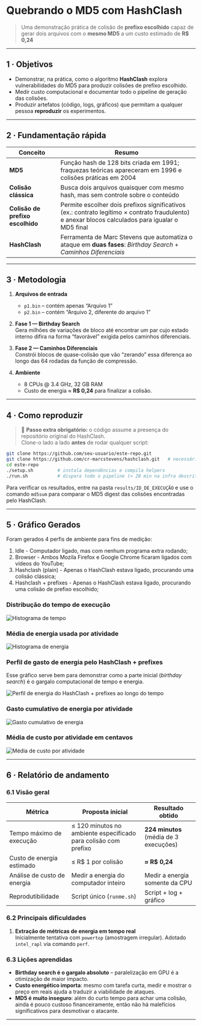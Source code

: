 # Quebrando o MD5 com HashClash
> Uma demonstração prática de colisão de **prefixo escolhido** capaz de gerar dois arquivos com o **mesmo MD5** a um custo estimado de **R$ 0,24**

---

## 1 · Objetivos

* Demonstrar, na prática, como o algoritmo **HashClash** explora vulnerabilidades do MD5 para produzir colisões de prefixo escolhido.  
* Medir custo computacional e documentar todo o pipeline de geração das colisões.  
* Produzir artefatos (código, logs, gráficos) que permitam a qualquer pessoa **reproduzir** os experimentos.

---

## 2 · Fundamentação rápida

| Conceito | Resumo |
|----------|--------|
| **MD5** | Função hash de 128 bits criada em 1991; fraquezas teóricas apareceram em 1996 e colisões práticas em 2004 |
| **Colisão clássica** | Busca dois arquivos quaisquer com mesmo hash, mas sem controle sobre o conteúdo |
| **Colisão de prefixo escolhido** | Permite escolher dois prefixos significativos (ex.: contrato legítimo × contrato fraudulento) e anexar blocos calculados para igualar o MD5 final |
| **HashClash** | Ferramenta de Marc Stevens que automatiza o ataque em **duas fases**: *Birthday Search* + *Caminhos Diferenciais* |

---

## 3 · Metodologia

1. **Arquivos de entrada**  
   * `p1.bin` – contém apenas “Arquivo 1”  
   * `p2.bin` – contém “Arquivo 2, diferente do arquivo 1”  

2. **Fase 1 — Birthday Search**  
   Gera milhões de variações de bloco até encontrar um par cujo estado interno difira na forma “favorável” exigida pelos caminhos diferenciais.  

3. **Fase 2 — Caminhos Diferenciais**  
   Constrói blocos de quase-colisão que vão “zerando” essa diferença ao longo das 64 rodadas da função de compressão.  

4. **Ambiente**  
   * 8 CPUs @ 3.4 GHz, 32 GB RAM 
   * Custo de energia ≈ **R$ 0,24** para finalizar a colisão.

---

## 4 · Como reproduzir

> 🛑 **Passo extra obrigatório:** o código assume a presença do repositório original do HashClash.  
> Clone-o lado a lado **antes** de rodar qualquer script:

```bash
git clone https://github.com/seu-usuario/este-repo.git
git clone https://github.com/cr-marcstevens/hashclash.git   # necessário!
cd este-repo
./setup.sh         # instala dependências e compila helpers
./run.sh           # dispara todo o pipeline (≈ 20 min na infra descrita)
```

Para verificar os resultados, entre na pasta `results/ID_DE_EXECUÇÃO` e use o comando `md5sum` para comparar o MD5 digest das colisões encontradas pelo HashClash.

---

## 5 · Gráfico Gerados

Foram gerados 4 perfis de ambiente para fins de medição:
1. Idle - Computador ligado, mas com nenhum programa extra rodando;
2. Browser - Ambos Mozila Firefox e Google Chrome ficaram ligados com vídeos do YouTube;
3. Hashclash (plain) - Apenas o HashClash estava ligado, procurando uma colisão clássica;
4. Hashclash + prefixes - Apenas o HashClash estava ligado, procurando uma colisão de prefixo escolhido;

### Distribução do tempo de execução

![Histograma de tempo](graphs/time_collision_types.png)

### Média de energia usada por atividade

![Histograma de energia](graphs/energy_cost_by_activity.png)

### Perfil de gasto de energia pelo HashClash + prefixes

Esse gráfico serve bem para demonstrar como a parte inicial (_birthday search_) é o gargalo computacional de tempo e energia.

![Perfil de energia do HashClash + prefixes ao longo do tempo](graphs/energy_profile_hashclash_prefix.png)

### Gasto cumulativo de energia por atividade

![Gasto cumulativo de energia](graphs/cummulative_energy_by_activity.png)

### Média de custo por atividade em centavos

![Média de custo por atividade](graphs/energy_cost_by_activity.png)

---

## 6 · Relatório de andamento

### 6.1 Visão geral
| Métrica | Proposta inicial | Resultado obtido |
|---------|-----------------|------------------|
| Tempo máximo de execução | ≤ 120 minutos no ambiente especificado para colisão com prefixo | **224 minutos** (média de 3 execuções) |
| Custo de energia estimado | ≤ R$ 1 por colisão | **≈ R$ 0,24** |
| Análise de custo de energia | Medir a energia do computador inteiro | Medir a energia somente da CPU |
| Reprodutibilidade | Script único (`runme.sh`) | Script + log + gráfico |

### 6.2 Principais dificuldades
1. **Extração de métricas de energia em tempo real**  
   Inicialmente tentativa com `powertop` (amostragem irregular). Adotado `intel_rapl` via comando `perf`.

### 6.3 Lições aprendidas
* **Birthday search é o gargalo absoluto** – paralelização em GPU é a otimização de maior impacto.
* **Custo energético importa**: mesmo com tarefa curta, medir e mostrar o preço em reais ajuda a traduzir a viabilidade de ataques.
* **MD5 é muito inseguro**: além do curto tempo para achar uma colisão, ainda é pouco custoso financeiramente, então não há malefícios significativos para desmotivar o atacante.

---
